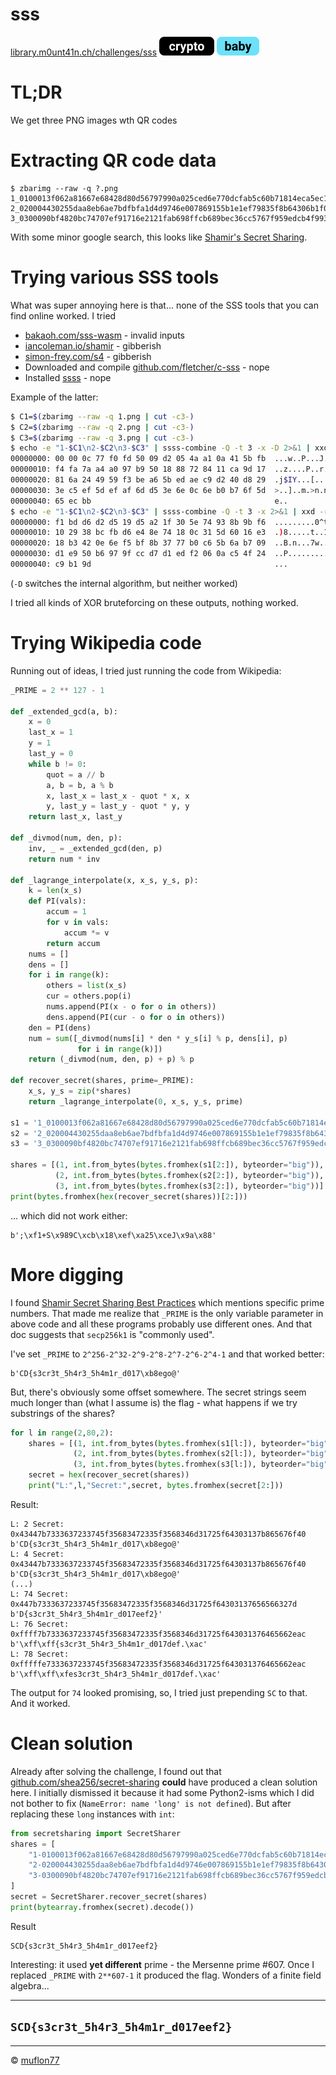 # sss

[library.m0unt41n.ch/challenges/sss](https://library.m0unt41n.ch/challenges/sss) ![](../../resources/crypto.svg) ![](../../resources/baby.svg) 

# TL;DR

We get three PNG images wth QR codes

# Extracting QR code data

```
$ zbarimg --raw -q ?.png
1_0100013f062a81667e68428d80d56797990a025ced6e770dcfab5c60b71814eca5ec11a1d51102a62ab5d8046df7f7e7fec9f25ec08724a84b4f92db02c50e14d53c21
2_020004430255daa8eb6ae7bdfbfa1d4d9746e007869155b1e1ef79835f8b64306b1f09e4e36c945f65c3736aaa9ed3e5250f3572e2445cd13e376ce6a4a4d1d0d49941
3_0300090bf4820bc74707ef91716e2121fab698ffcb689bec36cc5767f959edcb4f993c0c6f8e285f149b05a71529fc2be5032871cd6c15ac4b16f25316d6b0996449dd
```

With some minor google search, this looks like
[Shamir's Secret Sharing](https://en.wikipedia.org/wiki/Shamir%27s_secret_sharing).

# Trying various SSS tools

What was super annoying here is that... none of the SSS tools that you can find online
worked. I tried

*   [bakaoh.com/sss-wasm](https://bakaoh.com/sss-wasm) - invalid inputs
*   [iancoleman.io/shamir](https://iancoleman.io/shamir) - gibberish
*   [simon-frey.com/s4](https://simon-frey.com/s4) - gibberish
*   Downloaded and compile [github.com/fletcher/c-sss](https://github.com/fletcher/c-sss) - nope
*   Installed [ssss](https://linux.die.net/man/1/ssss) - nope

Example of the latter:

```bash
$ C1=$(zbarimg --raw -q 1.png | cut -c3-)
$ C2=$(zbarimg --raw -q 2.png | cut -c3-)
$ C3=$(zbarimg --raw -q 3.png | cut -c3-)
$ echo -e "1-$C1\n2-$C2\n3-$C3" | ssss-combine -Q -t 3 -x -D 2>&1 | xxd -r -ps | xxd -g 1
00000000: 00 00 0c 77 f0 fd 50 09 d2 05 4a a1 0a 41 5b fb  ...w..P...J..A[.
00000010: f4 fa 7a a4 a0 97 b9 50 18 88 72 84 11 ca 9d 17  ..z....P..r.....
00000020: 81 6a 24 49 59 f3 be a6 5b ed ae c9 d2 40 d8 29  .j$IY...[....@.)
00000030: 3e c5 ef 5d ef af 6d d5 3e 6e 0c 6e b0 b7 6f 5d  >..]..m.>n.n..o]
00000040: 65 ec bb                                         e..
$ echo -e "1-$C1\n2-$C2\n3-$C3" | ssss-combine -Q -t 3 -x 2>&1 | xxd -r -ps | xxd -g 1
00000000: f1 bd d6 d2 d5 19 d5 a2 1f 30 5e 74 93 8b 9b f6  .........0^t....
00000010: 10 29 38 bc fb d6 e4 8e 74 18 0c 31 5d 60 16 e3  .)8.....t..1]`..
00000020: 18 b3 42 0e 6e f5 bf 8b 37 77 b0 c6 5b 6a b7 09  ..B.n...7w..[j..
00000030: d1 e9 50 b6 97 9f cc d7 d1 ed f2 06 0a c5 4f 24  ..P...........O$
00000040: c9 b1 9d                                         ...
```

(`-D` switches the internal algorithm, but neither worked)

I tried all kinds of XOR bruteforcing on these outputs, nothing worked.

# Trying Wikipedia code

Running out of ideas, I tried just running the code from Wikipedia:

```python
_PRIME = 2 ** 127 - 1

def _extended_gcd(a, b):
    x = 0
    last_x = 1
    y = 1
    last_y = 0
    while b != 0:
        quot = a // b
        a, b = b, a % b
        x, last_x = last_x - quot * x, x
        y, last_y = last_y - quot * y, y
    return last_x, last_y

def _divmod(num, den, p):
    inv, _ = _extended_gcd(den, p)
    return num * inv

def _lagrange_interpolate(x, x_s, y_s, p):
    k = len(x_s)
    def PI(vals):
        accum = 1
        for v in vals:
            accum *= v
        return accum
    nums = []
    dens = []
    for i in range(k):
        others = list(x_s)
        cur = others.pop(i)
        nums.append(PI(x - o for o in others))
        dens.append(PI(cur - o for o in others))
    den = PI(dens)
    num = sum([_divmod(nums[i] * den * y_s[i] % p, dens[i], p)
               for i in range(k)])
    return (_divmod(num, den, p) + p) % p

def recover_secret(shares, prime=_PRIME):
    x_s, y_s = zip(*shares)
    return _lagrange_interpolate(0, x_s, y_s, prime)

s1 = '1_0100013f062a81667e68428d80d56797990a025ced6e770dcfab5c60b71814eca5ec11a1d51102a62ab5d8046df7f7e7fec9f25ec08724a84b4f92db02c50e14d53c21'
s2 = '2_020004430255daa8eb6ae7bdfbfa1d4d9746e007869155b1e1ef79835f8b64306b1f09e4e36c945f65c3736aaa9ed3e5250f3572e2445cd13e376ce6a4a4d1d0d49941'
s3 = '3_0300090bf4820bc74707ef91716e2121fab698ffcb689bec36cc5767f959edcb4f993c0c6f8e285f149b05a71529fc2be5032871cd6c15ac4b16f25316d6b0996449dd'

shares = [(1, int.from_bytes(bytes.fromhex(s1[2:]), byteorder="big")),
          (2, int.from_bytes(bytes.fromhex(s2[2:]), byteorder="big")),
          (3, int.from_bytes(bytes.fromhex(s3[2:]), byteorder="big"))]
print(bytes.fromhex(hex(recover_secret(shares))[2:]))
```

... which did not work either:

```
b';\xf1+S\x989C\xcb\x18\xef\xa25\xceJ\x9a\x88'
```

# More digging

I found [Shamir Secret Sharing Best Practices](https://github.com/WebOfTrustInfo/rwot8-barcelona/blob/master/draft-documents/shamir-secret-sharing-best-practices.md) which mentions specific prime numbers. That made me realize that `_PRIME` is the only
variable parameter in above code and all these programs probably use different ones.
And that doc suggests that `secp256k1` is "commonly used".

I've set `_PRIME` to `2^256-2^32-2^9-2^8-2^7-2^6-2^4-1` and that worked better:

```
b'CD{s3cr3t_5h4r3_5h4m1r_d017\xb8ego@'
```

But, there's obviously some offset somewhere. The secret strings seem much longer than
(what I assume is) the flag - what happens if we try substrings of the shares?

```python
for l in range(2,80,2):
    shares = [(1, int.from_bytes(bytes.fromhex(s1[l:]), byteorder="big")),
              (2, int.from_bytes(bytes.fromhex(s2[l:]), byteorder="big")),
              (3, int.from_bytes(bytes.fromhex(s3[l:]), byteorder="big"))]
    secret = hex(recover_secret(shares))
    print("L:",l,"Secret:",secret, bytes.fromhex(secret[2:]))
```

Result:

```
L: 2 Secret: 0x43447b7333637233745f35683472335f3568346d31725f64303137b865676f40 b'CD{s3cr3t_5h4r3_5h4m1r_d017\xb8ego@'
L: 4 Secret: 0x43447b7333637233745f35683472335f3568346d31725f64303137b865676f40 b'CD{s3cr3t_5h4r3_5h4m1r_d017\xb8ego@'
(...)
L: 74 Secret: 0x447b7333637233745f35683472335f3568346d31725f64303137656566327d b'D{s3cr3t_5h4r3_5h4m1r_d017eef2}'
L: 76 Secret: 0xffff7b7333637233745f35683472335f3568346d31725f643031376465662eac b'\xff\xff{s3cr3t_5h4r3_5h4m1r_d017def.\xac'
L: 78 Secret: 0xfffffe7333637233745f35683472335f3568346d31725f643031376465662eac b'\xff\xff\xfes3cr3t_5h4r3_5h4m1r_d017def.\xac'
```

The output for `74` looked promising, so, I tried just prepending `SC` to that.
And it worked.

# Clean solution

Already after solving the challenge, I found out that
[github.com/shea256/secret-sharing](https://github.com/shea256/secret-sharing)
**could** have produced a clean solution here. I initially dismissed it because it had
some Python2-isms which I did not bother to fix
(`NameError: name 'long' is not defined`). But after replacing these `long`
instances with `int`:

```python
from secretsharing import SecretSharer
shares = [
    "1-0100013f062a81667e68428d80d56797990a025ced6e770dcfab5c60b71814eca5ec11a1d51102a62ab5d8046df7f7e7fec9f25ec08724a84b4f92db02c50e14d53c21",
    "2-020004430255daa8eb6ae7bdfbfa1d4d9746e007869155b1e1ef79835f8b64306b1f09e4e36c945f65c3736aaa9ed3e5250f3572e2445cd13e376ce6a4a4d1d0d49941",
    "3-0300090bf4820bc74707ef91716e2121fab698ffcb689bec36cc5767f959edcb4f993c0c6f8e285f149b05a71529fc2be5032871cd6c15ac4b16f25316d6b0996449dd"
]
secret = SecretSharer.recover_secret(shares)
print(bytearray.fromhex(secret).decode())
```
Result
```
SCD{s3cr3t_5h4r3_5h4m1r_d017eef2}
```

Interesting: it used **yet different** prime - the Mersenne prime #607. Once I
replaced `_PRIME` with `2**607-1` it produced the flag. Wonders of a finite
field algebra...

---

## `SCD{s3cr3t_5h4r3_5h4m1r_d017eef2}`


<hr>

&copy; [muflon77](https://library.m0unt41n.ch/players/805ae1c8-9fe4-5816-b4a4-5057fa6eedb1)
